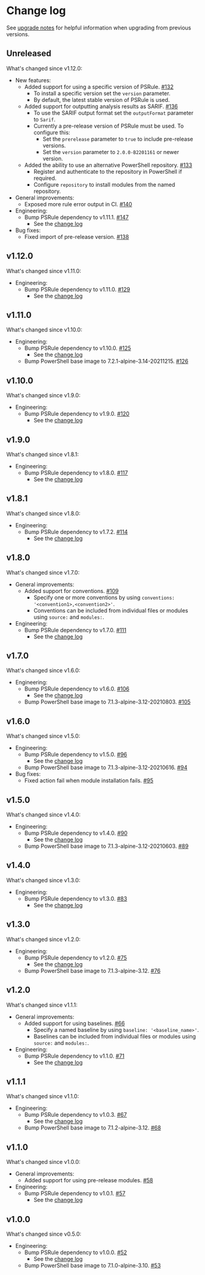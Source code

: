 # Change log

See [upgrade notes][upgrade-notes] for helpful information when upgrading from previous versions.

[upgrade-notes]: upgrade-notes.md

## Unreleased

What's changed since v1.12.0:

- New features:
  - Added support for using a specific version of PSRule. [#132](https://github.com/microsoft/ps-rule/issues/132)
    - To install a specific version set the `version` parameter.
    - By default, the latest stable version of PSRule is used.
  - Added support for outputting analysis results as SARIF. [#136](https://github.com/microsoft/ps-rule/issues/136)
    - To use the SARIF output format set the `outputFormat` parameter to `Sarif`.
    - Currently a pre-release version of PSRule must be used.
      To configure this:
      - Set the `prerelease` parameter to `true` to include pre-release versions.
      - Set the `version` parameter to `2.0.0-B2201161` or newer version.
  - Added the ability to use an alternative PowerShell repository. [#133](https://github.com/microsoft/ps-rule/issues/133)
    - Register and authenticate to the repository in PowerShell if required.
    - Configure `repository` to install modules from the named repository.
- General improvements:
  - Exposed more rule error output in CI. [#140](https://github.com/microsoft/ps-rule/issues/140)
- Engineering:
  - Bump PSRule dependency to v1.11.1. [#147](https://github.com/microsoft/ps-rule/pull/147)
    - See the [change log](https://microsoft.github.io/PSRule/latest/CHANGELOG-v1/#v1111)
- Bug fixes:
  - Fixed import of pre-release version. [#138](https://github.com/microsoft/ps-rule/issues/138)

## v1.12.0

What's changed since v1.11.0:

- Engineering:
  - Bump PSRule dependency to v1.11.0. [#129](https://github.com/microsoft/ps-rule/issues/129)
    - See the [change log](https://microsoft.github.io/PSRule/latest/CHANGELOG-v1/#v1110)

## v1.11.0

What's changed since v1.10.0:

- Engineering:
  - Bump PSRule dependency to v1.10.0. [#125](https://github.com/microsoft/ps-rule/issues/125)
    - See the [change log](https://microsoft.github.io/PSRule/latest/CHANGELOG-v1/#v1100)
  - Bump PowerShell base image to 7.2.1-alpine-3.14-20211215. [#126](https://github.com/microsoft/ps-rule/issues/126)

## v1.10.0

What's changed since v1.9.0:

- Engineering:
  - Bump PSRule dependency to v1.9.0. [#120](https://github.com/microsoft/ps-rule/issues/120)
    - See the [change log](https://microsoft.github.io/PSRule/latest/CHANGELOG-v1/#v190)

## v1.9.0

What's changed since v1.8.1:

- Engineering:
  - Bump PSRule dependency to v1.8.0. [#117](https://github.com/microsoft/ps-rule/issues/117)
    - See the [change log](https://microsoft.github.io/PSRule/latest/CHANGELOG-v1/#v180)

## v1.8.1

What's changed since v1.8.0:

- Engineering:
  - Bump PSRule dependency to v1.7.2. [#114](https://github.com/microsoft/ps-rule/issues/114)
    - See the [change log](https://microsoft.github.io/PSRule/latest/CHANGELOG-v1/#v172)

## v1.8.0

What's changed since v1.7.0:

- General improvements:
  - Added support for conventions. [#109](https://github.com/microsoft/ps-rule/issues/109)
    - Specify one or more conventions by using `conventions: '<convention1>,<convention2>'`.
    - Conventions can be included from individual files or modules using `source:` and `modules:`.
- Engineering:
  - Bump PSRule dependency to v1.7.0. [#111](https://github.com/microsoft/ps-rule/issues/111)
    - See the [change log](https://microsoft.github.io/PSRule/latest/CHANGELOG-v1/#v170)

## v1.7.0

What's changed since v1.6.0:

- Engineering:
  - Bump PSRule dependency to v1.6.0. [#106](https://github.com/microsoft/ps-rule/issues/106)
    - See the [change log](https://microsoft.github.io/PSRule/latest/CHANGELOG-v1/#v160)
  - Bump PowerShell base image to 7.1.3-alpine-3.12-20210803. [#105](https://github.com/microsoft/ps-rule/pull/105)

## v1.6.0

What's changed since v1.5.0:

- Engineering:
  - Bump PSRule dependency to v1.5.0. [#96](https://github.com/microsoft/ps-rule/issues/96)
    - See the [change log](https://microsoft.github.io/PSRule/latest/CHANGELOG-v1/#v150)
  - Bump PowerShell base image to 7.1.3-alpine-3.12-20210616. [#94](https://github.com/microsoft/ps-rule/pull/94)
- Bug fixes:
  - Fixed action fail when module installation fails. [#95](https://github.com/microsoft/ps-rule/issues/95)

## v1.5.0

What's changed since v1.4.0:

- Engineering:
  - Bump PSRule dependency to v1.4.0. [#90](https://github.com/microsoft/ps-rule/issues/90)
    - See the [change log](https://microsoft.github.io/PSRule/latest/CHANGELOG-v1/#v140)
  - Bump PowerShell base image to 7.1.3-alpine-3.12-20210603. [#89](https://github.com/microsoft/ps-rule/pull/89)

## v1.4.0

What's changed since v1.3.0:

- Engineering:
  - Bump PSRule dependency to v1.3.0. [#83](https://github.com/microsoft/ps-rule/issues/83)
    - See the [change log](https://microsoft.github.io/PSRule/latest/CHANGELOG-v1/#v130)

## v1.3.0

What's changed since v1.2.0:

- Engineering:
  - Bump PSRule dependency to v1.2.0. [#75](https://github.com/microsoft/ps-rule/issues/75)
    - See the [change log](https://microsoft.github.io/PSRule/latest/CHANGELOG-v1/#v120)
  - Bump PowerShell base image to 7.1.3-alpine-3.12. [#76](https://github.com/microsoft/ps-rule/issues/76)

## v1.2.0

What's changed since v1.1.1:

- General improvements:
  - Added support for using baselines. [#66](https://github.com/microsoft/ps-rule/issues/66)
    - Specify a named baseline by using `baseline: '<baseline_name>'`.
    - Baselines can be included from individual files or modules using `source:` and `modules:`.
- Engineering:
  - Bump PSRule dependency to v1.1.0. [#71](https://github.com/microsoft/ps-rule/issues/71)
    - See the [change log](https://microsoft.github.io/PSRule/latest/CHANGELOG-v1/#v110)

## v1.1.1

What's changed since v1.1.0:

- Engineering:
  - Bump PSRule dependency to v1.0.3. [#67](https://github.com/microsoft/ps-rule/issues/67)
    - See the [change log](https://microsoft.github.io/PSRule/latest/CHANGELOG-v1/#v103)
  - Bump PowerShell base image to 7.1.2-alpine-3.12. [#68](https://github.com/microsoft/ps-rule/issues/68)

## v1.1.0

What's changed since v1.0.0:

- General improvements:
  - Added support for using pre-release modules. [#58](https://github.com/microsoft/ps-rule/issues/58)
- Engineering:
  - Bump PSRule dependency to v1.0.1. [#57](https://github.com/microsoft/ps-rule/issues/57)
    - See the [change log](https://microsoft.github.io/PSRule/latest/CHANGELOG-v1/#v101)

## v1.0.0

What's changed since v0.5.0:

- Engineering:
  - Bump PSRule dependency to v1.0.0. [#52](https://github.com/microsoft/ps-rule/issues/52)
    - See the [change log](https://microsoft.github.io/PSRule/latest/CHANGELOG-v1/#v100)
  - Bump PowerShell base image to 7.1.0-alpine-3.10. [#53](https://github.com/microsoft/ps-rule/issues/53)
